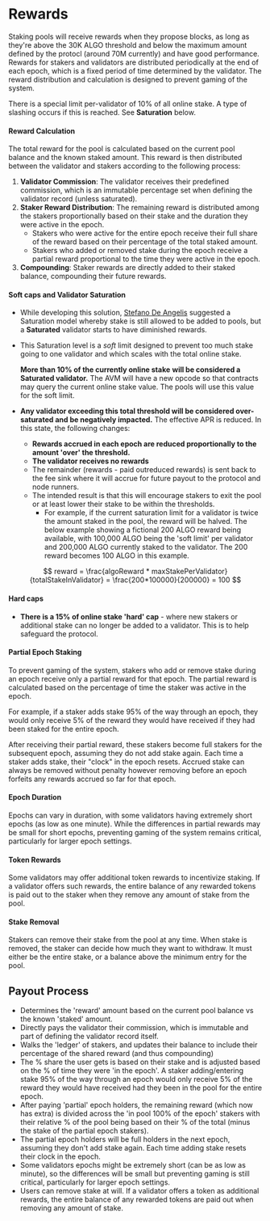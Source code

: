 # Rewards

Staking pools will receive rewards when they propose blocks, as long as they're above the 30K ALGO threshold and below the maximum amount defined by the protocl (around 70M currently) and have good performance. Rewards for stakers and validators are distributed periodically at the end of each epoch, which is a fixed period of time determined by the validator. The reward distribution and calculation is designed to prevent gaming of the system.

There is a special limit per-validator of 10% of all online stake.  A type of slashing occurs if this is reached.  See **Saturation** below.

#### Reward Calculation

The total reward for the pool is calculated based on the current pool balance and the known staked amount. This reward is then distributed between the validator and stakers according to the following process:

1. **Validator Commission**: The validator receives their predefined commission, which is an immutable percentage set when defining the validator record (unless saturated).
2. **Staker Reward Distribution**: The remaining reward is distributed among the stakers proportionally based on their stake and the duration they were active in the epoch.
   * Stakers who were active for the entire epoch receive their full share of the reward based on their percentage of the total staked amount.
   * Stakers who added or removed stake during the epoch receive a partial reward proportional to the time they were active in the epoch.
3. **Compounding**: Staker rewards are directly added to their staked balance, compounding their future rewards.

#### Soft caps and Validator Saturation

* While developing this solution, [Stefano De Angelis](https://github.com/deanstef) suggested a Saturation model whereby stake is still allowed to be added to pools, but a **Saturated** validator starts to have diminished rewards. &#x20;
*   This Saturation level is a _soft_ limit designed to prevent too much stake going to one validator and which scales with the total online stake.

    **More than 10% of the currently online stake** **will be considered a Saturated validator.**  The AVM  will have a new opcode so that contracts may query the current online stake value.  The pools will use this value for the soft limit.
* **Any validator exceeding this total threshold will be considered over-saturated and be negatively impacted.**  The effective APR is reduced.  In this state, the following changes:
  * **Rewards accrued in each epoch are reduced proportionally to the amount 'over' the threshold.**
  * **The validator receives no rewards**
  * The remainder (rewards - paid outreduced rewards) is sent back to the fee sink where it will accrue for future payout to the protocol and node runners.
  * The intended result is that this will encourage stakers to exit the pool or at least lower their stake to be within the thresholds. &#x20;
    * For example, if the current saturation limit for a validator is twice the amount staked in the pool, the reward will be halved.  The below example showing a fictional 200 ALGO reward being available, with 100,000 ALGO being the 'soft limit' per validator and 200,000 ALGO currently staked to the validator.  The 200 reward becomes 100 ALGO in this example.

$$
reward = \frac{algoReward * maxStakePerValidator}{totalStakeInValidator} = \frac{200*100000}{200000} = 100
$$

#### Hard caps

* **There is a 15% of online stake 'hard' cap** - where new stakers or additional stake can no longer be added to a validator.  This is to help safeguard the protocol.

#### Partial Epoch Staking

To prevent gaming of the system, stakers who add or remove stake during an epoch receive only a partial reward for that epoch. The partial reward is calculated based on the percentage of time the staker was active in the epoch.

For example, if a staker adds stake 95% of the way through an epoch, they would only receive 5% of the reward they would have received if they had been staked for the entire epoch.

After receiving their partial reward, these stakers become full stakers for the subsequent epoch, assuming they do not add stake again. Each time a staker adds stake, their "clock" in the epoch resets.  Accrued stake can always be removed without penalty however removing before an epoch forfeits any rewards accrued so far for that epoch.

#### Epoch Duration

Epochs can vary in duration, with some validators having extremely short epochs (as low as one minute). While the differences in partial rewards may be small for short epochs, preventing gaming of the system remains critical, particularly for larger epoch settings.

#### Token Rewards

Some validators may offer additional token rewards to incentivize staking. If a validator offers such rewards, the entire balance of any rewarded tokens is paid out to the staker when they remove any amount of stake from the pool.

#### Stake Removal

Stakers can remove their stake from the pool at any time. When stake is removed, the staker can decide how much they want to withdraw. It must either be the entire stake, or a balance above the minimum entry for the pool.&#x20;

## Payout Process

* Determines the 'reward' amount based on the current pool balance vs the known 'staked' amount.
* Directly pays the validator their commission, which is immutable and part of defining the validator record itself.
* Walks the 'ledger' of stakers, and updates their balance to include their percentage of the shared reward (and thus compounding)
* The % share the user gets is based on their stake and is adjusted based on the % of time they were 'in the epoch'. A staker adding/entering stake 95% of the way through an epoch would only receive 5% of the reward they would have received had they been in the pool for the entire epoch.
* After paying 'partial' epoch holders, the remaining reward (which now has extra) is divided across the 'in pool 100% of the epoch' stakers with their relative % of the pool being based on their % of the total (minus the stake of the partial epoch stakers).
* The partial epoch holders will be full holders in the next epoch, assuming they don't add stake again. Each time adding stake resets their clock in the epoch.
* Some validators epochs might be extremely short (can be as low as minute), so the differences will be small but preventing gaming is still critical, particularly for larger epoch settings.
* Users can remove stake at will.  If a validator offers a token as additional rewards, the entire balance of any rewarded tokens are paid out when removing any amount of stake.
